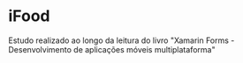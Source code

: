 # iFood
Estudo realizado ao longo da leitura do livro "Xamarin Forms - Desenvolvimento de aplicações móveis multiplataforma"
